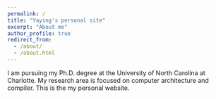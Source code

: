 ```yaml
---
permalink: /
title: "Yaying's personal site"
excerpt: "About me"
author_profile: true
redirect_from: 
  - /about/
  - /about.html
---
```


I am pursuing my Ph.D. degree at the University of North Carolina at Charlotte. My research area is focused on computer architecture and compiler. This is the my personal website.
